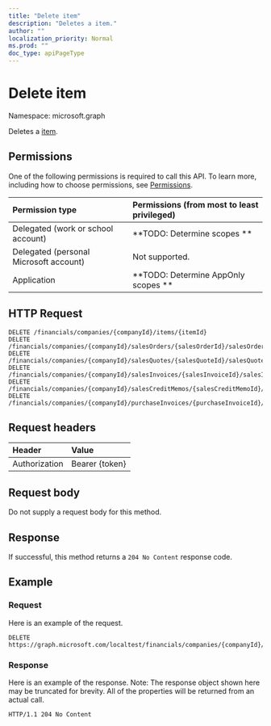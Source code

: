 ```yaml
---
title: "Delete item"
description: "Deletes a item."
author: ""
localization_priority: Normal
ms.prod: ""
doc_type: apiPageType
---
```


# Delete item

Namespace: microsoft.graph

Deletes a [item](../resources/item.md).

## Permissions
One of the following permissions is required to call this API. To learn more, including how to choose permissions, see [Permissions](/concepts/permissions-reference.md).

|Permission type|Permissions (from most to least privileged)|
|:---|:---|
|Delegated (work or school account)|**TODO: Determine scopes **|
|Delegated (personal Microsoft account)|Not supported.|
|Application|**TODO: Determine AppOnly scopes **|

## HTTP Request
<!-- {
  "blockType": "ignored"
}
-->
``` http
DELETE /financials/companies/{companyId}/items/{itemId}
DELETE /financials/companies/{companyId}/salesOrders/{salesOrderId}/salesOrderLines/{salesOrderLineId}/item
DELETE /financials/companies/{companyId}/salesQuotes/{salesQuoteId}/salesQuoteLines/{salesQuoteLineId}/item
DELETE /financials/companies/{companyId}/salesInvoices/{salesInvoiceId}/salesInvoiceLines/{salesInvoiceLineId}/item
DELETE /financials/companies/{companyId}/salesCreditMemos/{salesCreditMemoId}/salesCreditMemoLines/{salesCreditMemoLineId}/item
DELETE /financials/companies/{companyId}/purchaseInvoices/{purchaseInvoiceId}/purchaseInvoiceLines/{purchaseInvoiceLineId}/item
```

## Request headers
|Header|Value|
|:---|:---|
|Authorization|Bearer {token}|

## Request body
Do not supply a request body for this method.

## Response
If successful, this method returns a `204 No Content` response code.

## Example

### Request
Here is an example of the request.
<!-- {
  "blockType": "request",
  "name": "delete_item"
}
-->
``` http
DELETE https://graph.microsoft.com/localtest/financials/companies/{companyId}/items/{itemId}
```

### Response
Here is an example of the response. Note: The response object shown here may be truncated for brevity. All of the properties will be returned from an actual call.
<!-- {
  "blockType": "response",
  "truncated": true
}
-->
``` http
HTTP/1.1 204 No Content
```

